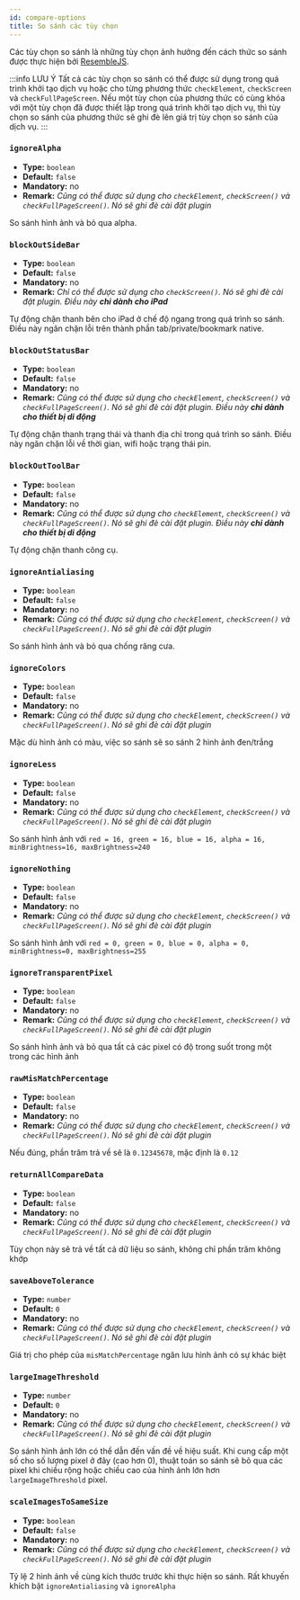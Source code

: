 ```yaml
---
id: compare-options
title: So sánh các tùy chọn
---
```


Các tùy chọn so sánh là những tùy chọn ảnh hưởng đến cách thức so sánh được thực hiện bởi [ResembleJS](https://github.com/Huddle/Resemble.js).

:::info LƯU Ý
Tất cả các tùy chọn so sánh có thể được sử dụng trong quá trình khởi tạo dịch vụ hoặc cho từng phương thức `checkElement`, `checkScreen` và `checkFullPageScreen`. Nếu một tùy chọn của phương thức có cùng khóa với một tùy chọn đã được thiết lập trong quá trình khởi tạo dịch vụ, thì tùy chọn so sánh của phương thức sẽ ghi đè lên giá trị tùy chọn so sánh của dịch vụ.
:::

### `ignoreAlpha`

-   **Type:** `boolean`
-   **Default:** `false`
-   **Mandatory:** no
-   **Remark:** _Cũng có thể được sử dụng cho `checkElement`, `checkScreen()` và `checkFullPageScreen()`. Nó sẽ ghi đè cài đặt plugin_

So sánh hình ảnh và bỏ qua alpha.

### `blockOutSideBar`

-   **Type:** `boolean`
-   **Default:** `false`
-   **Mandatory:** no
-   **Remark:** _Chỉ có thể được sử dụng cho `checkScreen()`. Nó sẽ ghi đè cài đặt plugin. Điều này **chỉ dành cho iPad**_

Tự động chặn thanh bên cho iPad ở chế độ ngang trong quá trình so sánh. Điều này ngăn chặn lỗi trên thành phần tab/private/bookmark native.

### `blockOutStatusBar`

-   **Type:** `boolean`
-   **Default:** `false`
-   **Mandatory:** no
-   **Remark:** _Cũng có thể được sử dụng cho `checkElement`, `checkScreen()` và `checkFullPageScreen()`. Nó sẽ ghi đè cài đặt plugin. Điều này **chỉ dành cho thiết bị di động**_

Tự động chặn thanh trạng thái và thanh địa chỉ trong quá trình so sánh. Điều này ngăn chặn lỗi về thời gian, wifi hoặc trạng thái pin.

### `blockOutToolBar`

-   **Type:** `boolean`
-   **Default:** `false`
-   **Mandatory:** no
-   **Remark:** _Cũng có thể được sử dụng cho `checkElement`, `checkScreen()` và `checkFullPageScreen()`. Nó sẽ ghi đè cài đặt plugin. Điều này **chỉ dành cho thiết bị di động**_

Tự động chặn thanh công cụ.

### `ignoreAntialiasing`

-   **Type:** `boolean`
-   **Default:** `false`
-   **Mandatory:** no
-   **Remark:** _Cũng có thể được sử dụng cho `checkElement`, `checkScreen()` và `checkFullPageScreen()`. Nó sẽ ghi đè cài đặt plugin_

So sánh hình ảnh và bỏ qua chống răng cưa.

### `ignoreColors`

-   **Type:** `boolean`
-   **Default:** `false`
-   **Mandatory:** no
-   **Remark:** _Cũng có thể được sử dụng cho `checkElement`, `checkScreen()` và `checkFullPageScreen()`. Nó sẽ ghi đè cài đặt plugin_

Mặc dù hình ảnh có màu, việc so sánh sẽ so sánh 2 hình ảnh đen/trắng

### `ignoreLess`

-   **Type:** `boolean`
-   **Default:** `false`
-   **Mandatory:** no
-   **Remark:** _Cũng có thể được sử dụng cho `checkElement`, `checkScreen()` và `checkFullPageScreen()`. Nó sẽ ghi đè cài đặt plugin_

So sánh hình ảnh với `red = 16, green = 16, blue = 16, alpha = 16, minBrightness=16, maxBrightness=240`

### `ignoreNothing`

-   **Type:** `boolean`
-   **Default:** `false`
-   **Mandatory:** no
-   **Remark:** _Cũng có thể được sử dụng cho `checkElement`, `checkScreen()` và `checkFullPageScreen()`. Nó sẽ ghi đè cài đặt plugin_

So sánh hình ảnh với `red = 0, green = 0, blue = 0, alpha = 0, minBrightness=0, maxBrightness=255`

### `ignoreTransparentPixel`

-   **Type:** `boolean`
-   **Default:** `false`
-   **Mandatory:** no
-   **Remark:** _Cũng có thể được sử dụng cho `checkElement`, `checkScreen()` và `checkFullPageScreen()`. Nó sẽ ghi đè cài đặt plugin_

So sánh hình ảnh và bỏ qua tất cả các pixel có độ trong suốt trong một trong các hình ảnh

### `rawMisMatchPercentage`

-   **Type:** `boolean`
-   **Default:** `false`
-   **Mandatory:** no
-   **Remark:** _Cũng có thể được sử dụng cho `checkElement`, `checkScreen()` và `checkFullPageScreen()`. Nó sẽ ghi đè cài đặt plugin_

Nếu đúng, phần trăm trả về sẽ là `0.12345678`, mặc định là `0.12`

### `returnAllCompareData`

-   **Type:** `boolean`
-   **Default:** `false`
-   **Mandatory:** no
-   **Remark:** _Cũng có thể được sử dụng cho `checkElement`, `checkScreen()` và `checkFullPageScreen()`. Nó sẽ ghi đè cài đặt plugin_

Tùy chọn này sẽ trả về tất cả dữ liệu so sánh, không chỉ phần trăm không khớp

### `saveAboveTolerance`

-   **Type:** `number`
-   **Default:** `0`
-   **Mandatory:** no
-   **Remark:** _Cũng có thể được sử dụng cho `checkElement`, `checkScreen()` và `checkFullPageScreen()`. Nó sẽ ghi đè cài đặt plugin_

Giá trị cho phép của `misMatchPercentage` ngăn lưu hình ảnh có sự khác biệt

### `largeImageThreshold`

-   **Type:** `number`
-   **Default:** `0`
-   **Mandatory:** no
-   **Remark:** _Cũng có thể được sử dụng cho `checkElement`, `checkScreen()` và `checkFullPageScreen()`. Nó sẽ ghi đè cài đặt plugin_

So sánh hình ảnh lớn có thể dẫn đến vấn đề về hiệu suất.
Khi cung cấp một số cho số lượng pixel ở đây (cao hơn 0), thuật toán so sánh sẽ bỏ qua các pixel khi chiều rộng hoặc chiều cao của hình ảnh lớn hơn `largeImageThreshold` pixel.

### `scaleImagesToSameSize`

-   **Type:** `boolean`
-   **Default:** `false`
-   **Mandatory:** no
-   **Remark:** _Cũng có thể được sử dụng cho `checkElement`, `checkScreen()` và `checkFullPageScreen()`. Nó sẽ ghi đè cài đặt plugin_

Tỷ lệ 2 hình ảnh về cùng kích thước trước khi thực hiện so sánh. Rất khuyến khích bật `ignoreAntialiasing` và `ignoreAlpha`